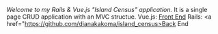 *Welcome to my Rails & Vue.js "Island Census" application.* 
It is a single page CRUD application with an MVC structue. 
Vue.js: <a href="https://github.com/dianakakoma/island_census_fe">Front End</a>
Rails: <a href="https://github.com/dianakakoma/island_census>Back End</a>

